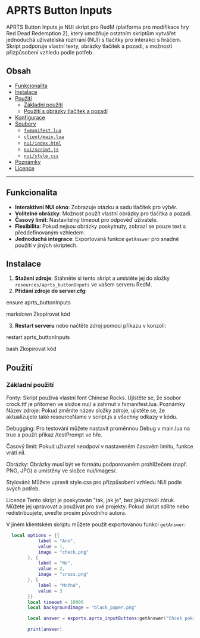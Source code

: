 # APRTS Button Inputs

APRTS Button Inputs je NUI skript pro RedM (platforma pro modifikace hry Red Dead Redemption 2), který umožňuje ostatním skriptům vytvářet jednoduchá uživatelská rozhraní (NUI) s tlačítky pro interakci s hráčem. Skript podporuje vlastní texty, obrázky tlačítek a pozadí, s možností přizpůsobení vzhledu podle potřeb.

## Obsah

- [Funkcionalita](#funkcionalita)
- [Instalace](#instalace)
- [Použití](#použití)
  - [Základní použití](#základní-použití)
  - [Použití s obrázky tlačítek a pozadí](#použití-s-obrázky-tlačítek-a-pozadí)
- [Konfigurace](#konfigurace)
- [Soubory](#soubory)
  - [`fxmanifest.lua`](#fxmanifestlua)
  - [`client/main.lua`](#clientmainlua)
  - [`nui/index.html`](#nuiindexhtml)
  - [`nui/script.js`](#nuiscriptjs)
  - [`nui/style.css`](#nuistylecss)
- [Poznámky](#poznámky)
- [Licence](#licence)

---

## Funkcionalita

- **Interaktivní NUI okno**: Zobrazuje otázku a sadu tlačítek pro výběr.
- **Volitelné obrázky**: Možnost použít vlastní obrázky pro tlačítka a pozadí.
- **Časový limit**: Nastavitelný timeout pro odpověď uživatele.
- **Flexibilita**: Pokud nejsou obrázky poskytnuty, zobrazí se pouze text s předdefinovaným vzhledem.
- **Jednoduchá integrace**: Exportovaná funkce `getAnswer` pro snadné použití v jiných skriptech.

## Instalace

1. **Stažení zdroje**: Stáhněte si tento skript a umístěte jej do složky `resources/aprts_buttonInputs` ve vašem serveru RedM.
2. **Přidání zdroje do server.cfg**:

ensure aprts_buttonInputs

markdown
Zkopírovat kód

3. **Restart serveru** nebo načtěte zdroj pomocí příkazu v konzoli:

restart aprts_buttonInputs

bash
Zkopírovat kód

## Použití

### Základní použití


Fonty: Skript používá vlastní font Chinese Rocks. Ujistěte se, že soubor crock.ttf je přítomen ve složce nui/ a zahrnut v fxmanifest.lua.
Poznámky
Název zdroje: Pokud změníte název složky zdroje, ujistěte se, že aktualizujete také resourceName v script.js a všechny odkazy v kódu.

Debugging: Pro testování můžete nastavit proměnnou Debug v main.lua na true a použít příkaz /testPrompt ve hře.

Časový limit: Pokud uživatel neodpoví v nastaveném časovém limitu, funkce vrátí nil.

Obrázky: Obrázky musí být ve formátu podporovaném prohlížečem (např. PNG, JPG) a umístěny ve složce nui/images/.

Stylování: Můžete upravit style.css pro přizpůsobení vzhledu NUI podle svých potřeb.

Licence
Tento skript je poskytován "tak, jak je", bez jakýchkoli záruk. Můžete jej upravovat a používat pro své projekty. Pokud skript sdílíte nebo redistribuujete, uveďte prosím původního autora.

V jiném klientském skriptu můžete použít exportovanou funkci `getAnswer`:

```lua
  local options = {{
            label = "Ano",
            value = 1,
            image = "check.png"
        }, {
            label = "Ne",
            value = 2,
            image = "cross.png"
        }, {
            label = "Možná",
            value = 3
        }}
        local timeout = 10000
        local backgroundImage = "black_paper.png"

        local answer = exports.aprts_inputButtons:getAnswer("Chceš pokračovat?", options, timeout, backgroundImage)

        print(answer)
```
